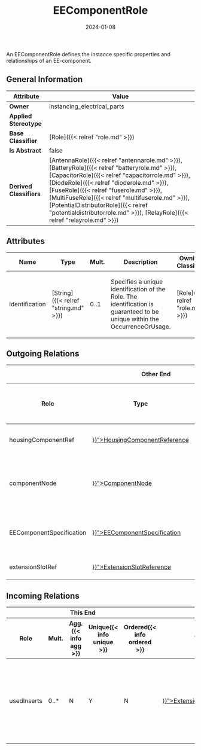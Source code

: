 ﻿---
title: EEComponentRole
toc: false
type: specs
date: "2024-01-08"
draft: false
specification: VEC
version: 2.1.0
documentType: "Recommendation"
elementType: Class
classes:
  - EEComponentRole
menu_name: vec-2.1.0
---
<p> An EEComponentRole defines the instance specific properties and relationships of an EE-component.      </p>

## General Information

| Attribute               | Value |
|-------------------------|-------|
| **Owner**               | instancing_electrical_parts |
| **Applied Stereotype**  |   |
| **Base Classifier**     | [Role]({{< relref "role.md" >}})<br/>  |
| **Is Abstract**         | false |
| **Derived Classifiers** | [AntennaRole]({{< relref "antennarole.md" >}}), [BatteryRole]({{< relref "batteryrole.md" >}}), [CapacitorRole]({{< relref "capacitorrole.md" >}}), [DiodeRole]({{< relref "dioderole.md" >}}), [FuseRole]({{< relref "fuserole.md" >}}), [MultiFuseRole]({{< relref "multifuserole.md" >}}), [PotentialDistributorRole]({{< relref "potentialdistributorrole.md" >}}), [RelayRole]({{< relref "relayrole.md" >}}) |

## Attributes
|  Name  |  Type  |  Mult.  |  Description  |  Owning Classifier  |
|--------|--------|---------|---------------|--------------|
|identification| [String]({{< relref "string.md" >}}) | 0..1 | <p> Specifies a unique identification of the Role. The identification is guaranteed to be unique within the OccurrenceOrUsage.      </p> | [Role]({{< relref "role.md" >}}) |

## Outgoing Relations
<table>
    <thead>
        <tr>
           <th colspan="6">Other End</th>
           <th colspan="1">This End</th>
           <th colspan="1">General</th>
        </tr>
        <tr>
           <th>Role</th>
           <th>Type</th>
           <th>Mult.</th>
           <th>Agg.{{< info agg >}}</th>
           <th>Unique{{< info unique >}}</th>
           <th>Ordered{{< info ordered >}}</th>
           <th>Mult.</th>
           <th>Description</th>
        </tr>
    <thead>
    <tbody>
    <tr>
        <td>housingComponentRef</td>
        <td><a href="{{< relref "housingcomponentreference.md" >}}">HousingComponentReference</a></td>
        <td>0..*</td>
        <td>Y</td>
        <td>Y</td>
        <td>N</td>
        <td>1</td>
        <td>Specifies the HousingComponentReferences used in the EEComponentRole.  (KBLFRM-401)</td>
    </tr>
    <tr>
        <td>componentNode</td>
        <td><a href="{{< relref "componentnode.md" >}}">ComponentNode</a></td>
        <td>0..*</td>
        <td>N</td>
        <td>Y</td>
        <td>N</td>
        <td>0..*</td>
        <td>References the ComponentNode that is realized by the referenced EEComponent (OccurrenceOrUsage with EEComponentRole). KBLFRM-341</td>
    </tr>
    <tr>
        <td>EEComponentSpecification</td>
        <td><a href="{{< relref "eecomponentspecification.md" >}}">EEComponentSpecification</a></td>
        <td>1</td>
        <td>N</td>
        <td>Y</td>
        <td>N</td>
        <td>0..*</td>
        <td><p> References the <i>EEComponentSpecification </i>that is instanced by this <i>EEComponentRole.</i>      </p></td>
    </tr>
    <tr>
        <td>extensionSlotRef</td>
        <td><a href="{{< relref "extensionslotreference.md" >}}">ExtensionSlotReference</a></td>
        <td>0..*</td>
        <td>Y</td>
        <td>Y</td>
        <td>N</td>
        <td>1</td>
        <td>Specifies the ExtensionSlotReferences used in the EEComponentRole.</td>
    </tr>
    </tbody>
</table>

##  Incoming Relations
<table>
    <thead>
        <tr>
           <th colspan="5">This End</th>
           <th colspan="2">Other End</th>
           <th colspan="1">General</th>
        </tr>
        <tr>
           <th>Role</th>
           <th>Mult.</th>
           <th>Agg.{{< info agg >}}</th>
           <th>Unique{{< info unique >}}</th>
           <th>Ordered{{< info ordered >}}</th>
           <th>Type</th>
           <th>Mult.</th>
           <th>Description</th>
        </tr>
    <thead>
    <tbody>
    <tr>
        <td>usedInserts</td>
        <td>0..*</td>
        <td>N</td>
        <td>Y</td>
        <td>N</td>
        <td><a href="{{< relref "extensionslotreference.md" >}}">ExtensionSlotReference</a></td>
        <td>0..*</td>
        <td>Defines the inserts used for extension slot in a defined instance. These can be more than one EEComponentRole, because of variance in a 150% specification.</td>
    </tr>
    </tbody>
</table>



